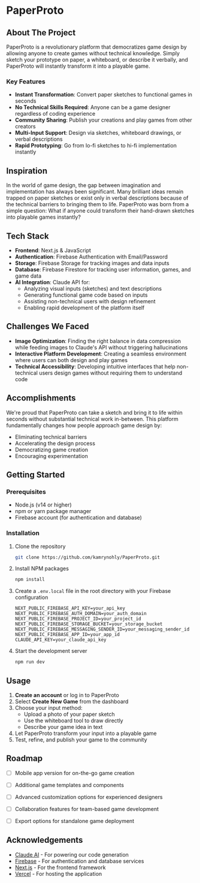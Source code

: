 # PaperProto

## About The Project

PaperProto is a revolutionary platform that democratizes game design by allowing anyone to create games without technical knowledge. Simply sketch your prototype on paper, a whiteboard, or describe it verbally, and PaperProto will instantly transform it into a playable game.

### Key Features

- **Instant Transformation**: Convert paper sketches to functional games in seconds
- **No Technical Skills Required**: Anyone can be a game designer regardless of coding experience
- **Community Sharing**: Publish your creations and play games from other creators
- **Multi-Input Support**: Design via sketches, whiteboard drawings, or verbal descriptions
- **Rapid Prototyping**: Go from lo-fi sketches to hi-fi implementation instantly

## Inspiration

In the world of game design, the gap between imagination and implementation has always been significant. Many brilliant ideas remain trapped on paper sketches or exist only in verbal descriptions because of the technical barriers to bringing them to life. PaperProto was born from a simple question: What if anyone could transform their hand-drawn sketches into playable games instantly?

## Tech Stack

- **Frontend**: Next.js & JavaScript
- **Authentication**: Firebase Authentication with Email/Password
- **Storage**: Firebase Storage for tracking images and data inputs
- **Database**: Firebase Firestore for tracking user information, games, and game data
- **AI Integration**: Claude API for:
  - Analyzing visual inputs (sketches) and text descriptions
  - Generating functional game code based on inputs
  - Assisting non-technical users with design refinement
  - Enabling rapid development of the platform itself

## Challenges We Faced

- **Image Optimization**: Finding the right balance in data compression while feeding images to Claude's API without triggering hallucinations
- **Interactive Platform Development**: Creating a seamless environment where users can both design and play games
- **Technical Accessibility**: Developing intuitive interfaces that help non-technical users design games without requiring them to understand code

## Accomplishments

We're proud that PaperProto can take a sketch and bring it to life within seconds without substantial technical work in-between. This platform fundamentally changes how people approach game design by:

- Eliminating technical barriers
- Accelerating the design process
- Democratizing game creation
- Encouraging experimentation

## Getting Started

### Prerequisites

- Node.js (v14 or higher)
- npm or yarn package manager
- Firebase account (for authentication and database)

### Installation

1. Clone the repository
   ```sh
   git clone https://github.com/kamrynohly/PaperProto.git
   ```
2. Install NPM packages
   ```sh
   npm install
   ```
3. Create a `.env.local` file in the root directory with your Firebase configuration
   ```
   NEXT_PUBLIC_FIREBASE_API_KEY=your_api_key
   NEXT_PUBLIC_FIREBASE_AUTH_DOMAIN=your_auth_domain
   NEXT_PUBLIC_FIREBASE_PROJECT_ID=your_project_id
   NEXT_PUBLIC_FIREBASE_STORAGE_BUCKET=your_storage_bucket
   NEXT_PUBLIC_FIREBASE_MESSAGING_SENDER_ID=your_messaging_sender_id
   NEXT_PUBLIC_FIREBASE_APP_ID=your_app_id
   CLAUDE_API_KEY=your_claude_api_key
   ```
4. Start the development server
   ```sh
   npm run dev
   ```

## Usage

1. **Create an account** or log in to PaperProto
2. Select **Create New Game** from the dashboard
3. Choose your input method:
   - Upload a photo of your paper sketch
   - Use the whiteboard tool to draw directly
   - Describe your game idea in text
4. Let PaperProto transform your input into a playable game
5. Test, refine, and publish your game to the community

## Roadmap

- [ ] Mobile app version for on-the-go game creation
- [ ] Additional game templates and components
- [ ] Advanced customization options for experienced designers
- [ ] Collaboration features for team-based game development
- [ ] Export options for standalone game deployment


## Acknowledgements

* [Claude AI](https://www.anthropic.com/claude) - For powering our code generation
* [Firebase](https://firebase.google.com/) - For authentication and database services
* [Next.js](https://nextjs.org/) - For the frontend framework
* [Vercel](https://vercel.com/) - For hosting the application